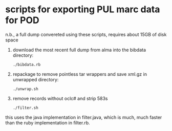 # scripts for exporting PUL marc data for POD

n.b., a full dump convereted using these scripts, requires about 15GB of disk space

1. download the most recent full dump from alma into the bibdata directory:

    ```
    ./bibdata.rb
    ```

2. repackage to remove pointless tar wrappers and save xml.gz in unwrapped directory:

    ```
    ./unwrap.sh
    ```

3. remove records without oclc# and strip 583s

    ```
    ./filter.sh
    ```

  this uses the java implementation in filter.java, which is much, much faster than the ruby
  implementation in filter.rb.
